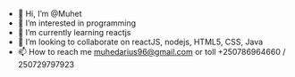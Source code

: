 - 👋 Hi, I’m @Muhet
- 👀 I’m interested in programming
- 🌱 I’m currently learning reactjs
- 💞️ I’m looking to collaborate on reactJS, nodejs, HTML5, CSS, Java 
- 📫 How to reach me muhedarius96@gmail.com or toll +250786964660 / 250729797923

<!---
Muhet/Muhet is a ✨ special ✨ repository because its `README.md` (this file) appears on your GitHub profile.
You can click the Preview link to take a look at your changes.
--->
